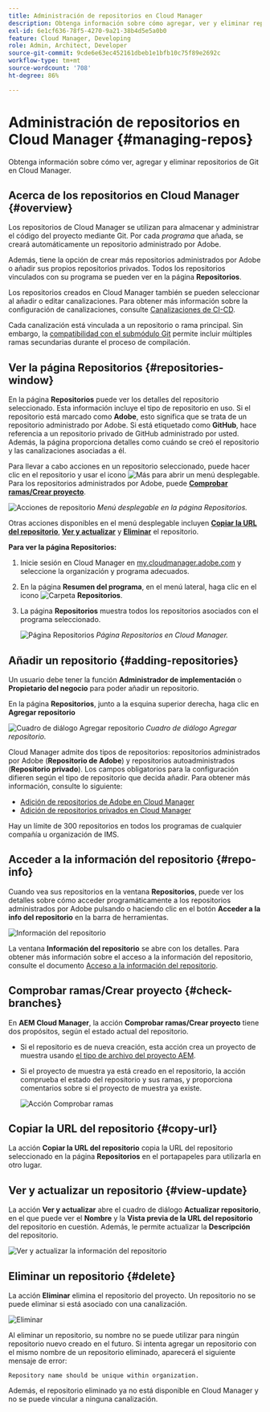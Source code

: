 ```yaml
---
title: Administración de repositorios en Cloud Manager
description: Obtenga información sobre cómo agregar, ver y eliminar repositorios Git en Cloud Manager.
exl-id: 6e1cf636-78f5-4270-9a21-38b4d5e5a0b0
feature: Cloud Manager, Developing
role: Admin, Architect, Developer
source-git-commit: 9cde6e63ec452161dbeb1e1bfb10c75f89e2692c
workflow-type: tm+mt
source-wordcount: '708'
ht-degree: 86%

---
```



# Administración de repositorios en Cloud Manager {#managing-repos}

Obtenga información sobre cómo ver, agregar y eliminar repositorios de Git en Cloud Manager.

## Acerca de los repositorios en Cloud Manager {#overview}

Los repositorios de Cloud Manager se utilizan para almacenar y administrar el código del proyecto mediante Git. Por cada *programa* que añada, se creará automáticamente un repositorio administrado por Adobe.

Además, tiene la opción de crear más repositorios administrados por Adobe o añadir sus propios repositorios privados. Todos los repositorios vinculados con su programa se pueden ver en la página **Repositorios**.

Los repositorios creados en Cloud Manager también se pueden seleccionar al añadir o editar canalizaciones. Para obtener más información sobre la configuración de canalizaciones, consulte [Canalizaciones de CI-CD](/help/implementing/cloud-manager/configuring-pipelines/introduction-ci-cd-pipelines.md).

Cada canalización está vinculada a un repositorio o rama principal. Sin embargo, la [compatibilidad con el submódulo Git](git-submodules.md) permite incluir múltiples ramas secundarias durante el proceso de compilación.

## Ver la página Repositorios {#repositories-window}

En la página **Repositorios** puede ver los detalles del repositorio seleccionado. Esta información incluye el tipo de repositorio en uso. Si el repositorio está marcado como **Adobe**, esto significa que se trata de un repositorio administrado por Adobe. Si está etiquetado como **GitHub**, hace referencia a un repositorio privado de GitHub administrado por usted. Además, la página proporciona detalles como cuándo se creó el repositorio y las canalizaciones asociadas a él.

Para llevar a cabo acciones en un repositorio seleccionado, puede hacer clic en el repositorio y usar el icono ![Más](https://spectrum.adobe.com/static/icons/workflow_18/Smock_More_18_N.svg) para abrir un menú desplegable. Para los repositorios administrados por Adobe, puede **[Comprobar ramas/Crear proyecto](#check-branches)**.

![Acciones de repositorio](assets/repository-actions.png)
*Menú desplegable en la página Repositorios.*

Otras acciones disponibles en el menú desplegable incluyen **[Copiar la URL del repositorio](#copy-url)**, **[Ver y actualizar](#view-update)** y **[Eliminar](#delete)** el repositorio.

**Para ver la página Repositorios:**

1. Inicie sesión en Cloud Manager en [my.cloudmanager.adobe.com](https://my.cloudmanager.adobe.com/) y seleccione la organización y programa adecuados.

1. En la página **Resumen del programa**, en el menú lateral, haga clic en el icono ![Carpeta](https://spectrum.adobe.com/static/icons/workflow_18/Smock_Folder_18_N.svg) **Repositorios**.

1. La página **Repositorios** muestra todos los repositorios asociados con el programa seleccionado.

   ![Página Repositorios](assets/repositories.png)
   *Página Repositorios en Cloud Manager.*

## Añadir un repositorio {#adding-repositories}

Un usuario debe tener la función **Administrador de implementación** o **Propietario del negocio** para poder añadir un repositorio.

En la página **Repositorios**, junto a la esquina superior derecha, haga clic en **Agregar repositorio**

![Cuadro de diálogo Agregar repositorio](assets/repository-add.png)
*Cuadro de diálogo Agregar repositorio.*

Cloud Manager admite dos tipos de repositorios: repositorios administrados por Adobe (**Repositorio de Adobe**) y repositorios autoadministrados (**Repositorio privado**). Los campos obligatorios para la configuración difieren según el tipo de repositorio que decida añadir. Para obtener más información, consulte lo siguiente:

* [Adición de repositorios de Adobe en Cloud Manager](adobe-repositories.md)
* [Adición de repositorios privados en Cloud Manager](private-repositories.md)

Hay un límite de 300 repositorios en todos los programas de cualquier compañía u organización de IMS.

## Acceder a la información del repositorio {#repo-info}

Cuando vea sus repositorios en la ventana **Repositorios**, puede ver los detalles sobre cómo acceder programáticamente a los repositorios administrados por Adobe pulsando o haciendo clic en el botón **Acceder a la info del repositorio** en la barra de herramientas.

![Información del repositorio](assets/repository-access-repo-info2.png)

La ventana **Información del repositorio** se abre con los detalles. Para obtener más información sobre el acceso a la información del repositorio, consulte el documento [Acceso a la información del repositorio](/help/implementing/cloud-manager/managing-code/accessing-repos.md).

## Comprobar ramas/Crear proyecto {#check-branches}

En **AEM Cloud Manager**, la acción **Comprobar ramas/Crear proyecto** tiene dos propósitos, según el estado actual del repositorio.

* Si el repositorio es de nueva creación, esta acción crea un proyecto de muestra usando [el tipo de archivo del proyecto AEM](https://experienceleague.adobe.com/es/docs/experience-manager-core-components/using/developing/archetype/overview).
* Si el proyecto de muestra ya está creado en el repositorio, la acción comprueba el estado del repositorio y sus ramas, y proporciona comentarios sobre si el proyecto de muestra ya existe.

  ![Acción Comprobar ramas](assets/check-branches.png)

## Copiar la URL del repositorio {#copy-url}

La acción **Copiar la URL del repositorio** copia la URL del repositorio seleccionado en la página **Repositorios** en el portapapeles para utilizarla en otro lugar.

## Ver y actualizar un repositorio {#view-update}

La acción **Ver y actualizar** abre el cuadro de diálogo **Actualizar repositorio**, en el que puede ver el **Nombre** y la **Vista previa de la URL del repositorio** del repositorio en cuestión. Además, le permite actualizar la **Descripción** del repositorio.

![Ver y actualizar la información del repositorio](assets/repository-view-update.png)

## Eliminar un repositorio {#delete}

La acción **Eliminar** elimina el repositorio del proyecto. Un repositorio no se puede eliminar si está asociado con una canalización.

![Eliminar](assets/repository-delete.png)

Al eliminar un repositorio, su nombre no se puede utilizar para ningún repositorio nuevo creado en el futuro. Si intenta agregar un repositorio con el mismo nombre de un repositorio eliminado, aparecerá el siguiente mensaje de error:

`Repository name should be unique within organization.`

Además, el repositorio eliminado ya no está disponible en Cloud Manager y no se puede vincular a ninguna canalización.

